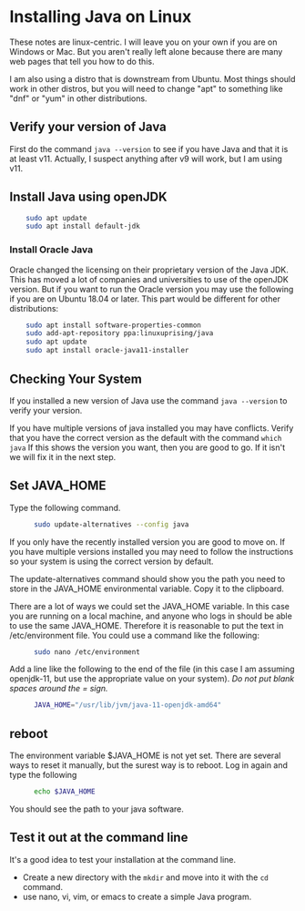 # Installing Java on Linux

These notes are linux-centric.  I will leave you on your own if you are on Windows or Mac.  But you aren't really left alone because there are many web pages that tell you how to do this.

I am also using a distro that is downstream from Ubuntu.  Most things should work in other distros, but you will need to change "apt" to something like "dnf" or "yum" in other distributions.

## Verify your version of Java

First do the command ```java --version``` to see if you have Java and that it is at least v11.  Actually, I suspect anything after v9 will work, but I am using v11.

## Install Java using openJDK

```bash
    sudo apt update
    sudo apt install default-jdk
```

### Install Oracle Java

Oracle changed the licensing on their proprietary version of the Java JDK.  This has moved a lot of companies and universities to use of the openJDK version.  But if you want to run the Oracle version you may use the following if you are on Ubuntu 18.04 or later.  This part would be different for other distributions:

```bash
    sudo apt install software-properties-common
    sudo add-apt-repository ppa:linuxuprising/java
    sudo apt update
    sudo apt install oracle-java11-installer
```

## Checking Your System

If you installed a new version of Java use the command ```java --version``` to verify your version.

If you have multiple versions of java installed you may have conflicts.  Verify that you have the correct version as the default with the command ```which java```  If this shows the version you want, then you are good to go.  If it isn't we will fix it in the next step.


## Set JAVA_HOME

Type the following command.

```bash
      sudo update-alternatives --config java
```

If you only have the recently installed version you are good to move on.  If you have multiple versions installed you may need to follow the instructions so your system is using the correct version by default.

The update-alternatives command should show you the path you need to store in the JAVA_HOME environmental variable.  Copy it to the clipboard.

There are a lot of ways we could set the JAVA_HOME variable.  In this case you are running on a local machine, and anyone who logs in should be able to use the same JAVA_HOME.  Therefore it is reasonable to put the text in /etc/environment file.  You could use a command like the following:

```bash
      sudo nano /etc/environment
```

Add a line like the following to the end of the file (in this case I am assuming openjdk-11, but use the appropriate value on your system). *Do not put blank spaces around the = sign.*  

```bash
      JAVA_HOME="/usr/lib/jvm/java-11-openjdk-amd64"
```
## reboot

The environment variable $JAVA_HOME is not yet set.  There are several ways to reset it manually, but the surest way is to reboot.  Log in again and type the following

```bash
      echo $JAVA_HOME
```
You should see the path to your java software.

## Test it out at the command line

It's a good idea to test your installation at the command line.

* Create a new directory with the ```mkdir``` and move into it with the ```cd``` command.
* use nano, vi, vim, or emacs to create a simple Java program.  
